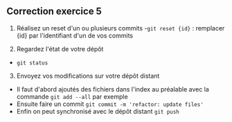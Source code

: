 ## Correction exercice 5

1. Réalisez un reset d'un ou plusieurs commits
-`git reset {id}` : remplacer {id} par l'identifiant d'un de vos commits

2. Regardez l'état de votre dépôt
- `git status`

3. Envoyez vos modifications sur votre dépôt distant
- Il faut d'abord ajoutés des fichiers dans l'index au préalable avec la commande `git add --all` par exemple
- Ensuite faire un commit `git commit -m 'refactor: update files'`
- Enfin on peut synchronisé avec le dépôt distant `git push`